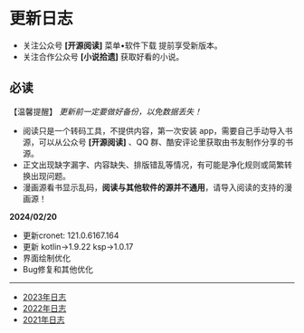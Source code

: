 # 更新日志

- 关注公众号 **[开源阅读]** 菜单•软件下载 提前享受新版本。
- 关注合作公众号 **[小说拾遗]** 获取好看的小说。

## **必读**

【温馨提醒】 _更新前一定要做好备份，以免数据丢失！_

- 阅读只是一个转码工具，不提供内容，第一次安装 app，需要自己手动导入书源，可以从公众号 **[开源阅读]**
  、QQ 群、酷安评论里获取由书友制作分享的书源。
- 正文出现缺字漏字、内容缺失、排版错乱等情况，有可能是净化规则或简繁转换出现问题。
- 漫画源看书显示乱码，**阅读与其他软件的源并不通用**，请导入阅读的支持的漫画源！

**2024/02/20**

* 更新cronet: 121.0.6167.164
* 更新 kotlin->1.9.22 ksp->1.0.17
* 界面绘制优化
* Bug修复和其他优化

---

* [2023年日志](https://github.com/gedoor/legado/blob/record2023/app/src/main/assets/updateLog.md)
* [2022年日志](https://github.com/gedoor/legado/blob/record2022/app/src/main/assets/updateLog.md)
* [2021年日志](https://github.com/gedoor/legado/blob/record2021/app/src/main/assets/updateLog.md)
